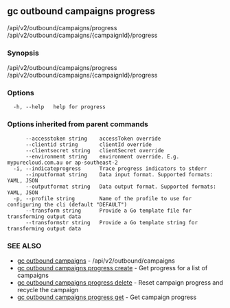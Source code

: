 ## gc outbound campaigns progress

/api/v2/outbound/campaigns/progress /api/v2/outbound/campaigns/{campaignId}/progress

### Synopsis

/api/v2/outbound/campaigns/progress /api/v2/outbound/campaigns/{campaignId}/progress

### Options

```
  -h, --help   help for progress
```

### Options inherited from parent commands

```
      --accesstoken string    accessToken override
      --clientid string       clientId override
      --clientsecret string   clientSecret override
      --environment string    environment override. E.g. mypurecloud.com.au or ap-southeast-2
  -i, --indicateprogress      Trace progress indicators to stderr
      --inputformat string    Data input format. Supported formats: YAML, JSON
      --outputformat string   Data output format. Supported formats: YAML, JSON
  -p, --profile string        Name of the profile to use for configuring the cli (default "DEFAULT")
      --transform string      Provide a Go template file for transforming output data
      --transformstr string   Provide a Go template string for transforming output data
```

### SEE ALSO

* [gc outbound campaigns](gc_outbound_campaigns.html)	 - /api/v2/outbound/campaigns
* [gc outbound campaigns progress create](gc_outbound_campaigns_progress_create.html)	 - Get progress for a list of campaigns
* [gc outbound campaigns progress delete](gc_outbound_campaigns_progress_delete.html)	 - Reset campaign progress and recycle the campaign
* [gc outbound campaigns progress get](gc_outbound_campaigns_progress_get.html)	 - Get campaign progress


